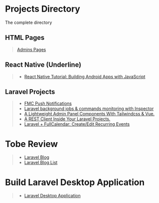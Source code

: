 # Projects Directory
The complete directory 

## HTML Pages
> [Admins Pages](https://github.com/mobiosolutions/ms-bootstrap-admin)

## React Native (Underline)
 
> - [React Native Tutorial: Building Android Apps with JavaScript](https://www.raywenderlich.com/247-react-native-tutorial-building-android-apps-with-javascript#toc-anchor-016)

## Laravel Projects #
> - [FMC Push Notifications](https://github.com/williamcruzme/laravel-fcm)
> - [Laravel background jobs & commands monitoring with Inspector](https://www.inspector.dev/laravel-background-jobs-commands-monitoring-with-inspector/)
> - [A Lightweight Admin Panel Components With Tailwindcss & Vue.](https://empathy.js.org/)
> - [A REST Client Inside Your Laravel Projects.](https://laravel-news.com/laravel-compass-rest-client)
> - [Laravel + FullCalendar: Create/Edit Recurring Events](https://quickadminpanel.com/blog/laravel-fullcalendar-createedit-recurring-events/)


# Tobe Review
> - [Laravel Blog](https://laravel-news.com/canvas-v3)
> - [Laravel Blog List](https://quickadminpanel.com/blog/blog-packages-for-laravel-nothing-to-choose-from/)

# Build Laravel Desktop Application
> - [Laravel Desktop Application](https://laravelarticle.com/laravel-desktop-application)
